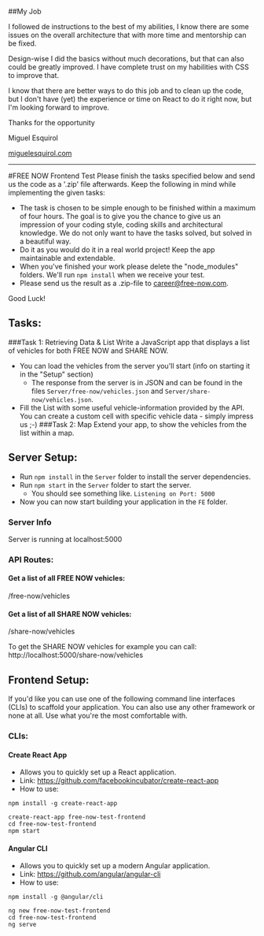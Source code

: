 ##My Job

I followed de instructions to the best of my abilities, I know there are some issues on the overall architecture that with more time and mentorship can be fixed.

Design-wise I did the basics without much decorations, but that can also could be greatly improved. I have complete trust on my habilities with CSS to improve that.

I know that there are better ways to do this job and to clean up the code, but I don't have (yet) the experience or time on React to do it right now, but I'm looking forward to improve.

Thanks for the opportunity 

Miguel Esquirol

[miguelesquirol.com](http://miguelesquirol.com)



---


#FREE NOW Frontend Test
Please finish the tasks specified below and send us the code as a '.zip' file afterwards.
Keep the following in mind while implementing the given tasks:
- The task is chosen to be simple enough to be finished within a maximum of four hours.
  The goal is to give you the chance to give us an impression of your coding style, coding skills and architectural knowledge.
  We do not only want to have the tasks solved, but solved in a beautiful way.
- Do it as you would do it in a real world project! Keep the app maintainable and extendable.
- When you've finished your work please delete the "node_modules" folders. We'll run `npm install` when we receive your test.
- Please send us the result as a .zip-file to career@free-now.com.


Good Luck!

## Tasks:
###Task 1: Retrieving Data & List
Write a JavaScript app that displays a list of vehicles for both FREE NOW and SHARE NOW.
- You can load the vehicles from the server you'll start (info on starting it in the "Setup" section)
    - The response from the server is in JSON and can be found in the files `Server/free-now/vehicles.json` and `Server/share-now/vehicles.json`.
- Fill the List with some useful vehicle-information provided by the API. You can create a custom cell with specific vehicle data - simply impress us ;-)
###Task 2: Map
Extend your app, to show the vehicles from the list within a map.


## Server Setup:
- Run `npm install` in the `Server` folder to install the server dependencies.
- Run `npm start` in the `Server` folder to start the server.
    - You should see something like. `Listening on Port: 5000`
- Now you can now start building your application in the `FE` folder.


### Server Info
Server is running at localhost:5000

### API Routes:

#### Get a list of all FREE NOW vehicles:
/free-now/vehicles

#### Get a list of all SHARE NOW vehicles:
/share-now/vehicles

To get the SHARE NOW vehicles for example you can call: http://localhost:5000/share-now/vehicles


## Frontend Setup:
If you'd like you can use one of the following command line interfaces (CLIs) to scaffold your application.
You can also use any other framework or none at all. Use what you're the most comfortable with.

### CLIs:
#### Create React App
* Allows you to quickly set up a React application.
* Link: https://github.com/facebookincubator/create-react-app
* How to use:
```
npm install -g create-react-app

create-react-app free-now-test-frontend
cd free-now-test-frontend
npm start
```

#### Angular CLI
* Allows you to quickly set up a modern Angular application.
* Link: https://github.com/angular/angular-cli
* How to use:
```
npm install -g @angular/cli

ng new free-now-test-frontend
cd free-now-test-frontend
ng serve
```